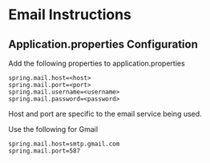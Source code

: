 # Email Instructions

## Application.properties Configuration
Add the following properties to application.properties
```
spring.mail.host=<host>
spring.mail.port=<port>
spring.mail.username=<username>
spring.mail.password=<password>
```

Host and port are specific to the email service being used.

Use the following for Gmail
```
spring.mail.host=smtp.gmail.com
spring.mail.port=587
```